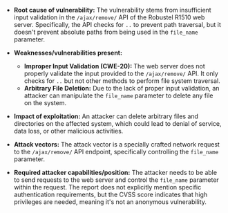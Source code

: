- **Root cause of vulnerability:** The vulnerability stems from insufficient input validation in the `/ajax/remove/` API of the Robustel R1510 web server. Specifically, the API checks for `..` to prevent path traversal, but it doesn't prevent absolute paths from being used in the `file_name` parameter.

- **Weaknesses/vulnerabilities present:**
    - **Improper Input Validation (CWE-20):** The web server does not properly validate the input provided to the `/ajax/remove/` API. It only checks for `..` but not other methods to perform file system traversal.
    - **Arbitrary File Deletion:** Due to the lack of proper input validation, an attacker can manipulate the `file_name` parameter to delete any file on the system.

- **Impact of exploitation:** An attacker can delete arbitrary files and directories on the affected system, which could lead to denial of service, data loss, or other malicious activities.

- **Attack vectors:** The attack vector is a specially crafted network request to the `/ajax/remove/` API endpoint, specifically controlling the `file_name` parameter.

- **Required attacker capabilities/position:** The attacker needs to be able to send requests to the web server and control the `file_name` parameter within the request. The report does not explicitly mention specific authentication requirements, but the CVSS score indicates that high privileges are needed, meaning it's not an anonymous vulnerability.